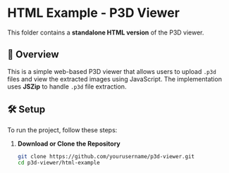 # HTML Example - P3D Viewer

This folder contains a **standalone HTML version** of the P3D viewer.

## 📜 Overview
This is a simple web-based P3D viewer that allows users to upload `.p3d` files and view the extracted images using JavaScript. The implementation uses **JSZip** to handle `.p3d` file extraction.

## 🛠 Setup
To run the project, follow these steps:

1. **Download or Clone the Repository**  
   ```sh
   git clone https://github.com/yourusername/p3d-viewer.git
   cd p3d-viewer/html-example
